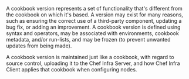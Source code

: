A cookbook version represents a set of functionality that's different
from the cookbook on which it's based. A version may exist for many
reasons, such as ensuring the correct use of a third-party component,
updating a bug fix, or adding an improvement. A cookbook version is
defined using syntax and operators, may be associated with environments,
cookbook metadata, and/or run-lists, and may be frozen (to prevent
unwanted updates from being made).

A cookbook version is maintained just like a cookbook, with regard to
source control, uploading it to the Chef Infra Server, and how Chef
Infra Client applies that cookbook when configuring nodes.
